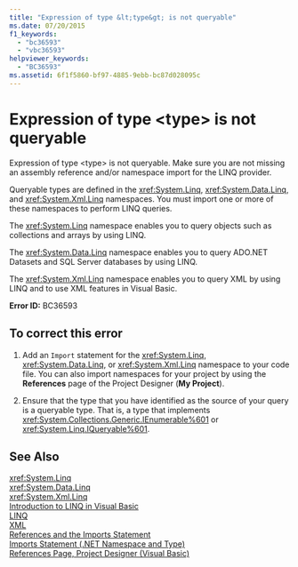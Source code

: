 ```yaml
---
title: "Expression of type &lt;type&gt; is not queryable"
ms.date: 07/20/2015
f1_keywords: 
  - "bc36593"
  - "vbc36593"
helpviewer_keywords: 
  - "BC36593"
ms.assetid: 6f1f5860-bf97-4885-9ebb-bc87d028095c
---
```

# Expression of type &lt;type&gt; is not queryable
Expression of type \<type> is not queryable. Make sure you are not missing an assembly reference and/or namespace import for the LINQ provider.  
  
 Queryable types are defined in the <xref:System.Linq>, <xref:System.Data.Linq>, and <xref:System.Xml.Linq> namespaces. You must import one or more of these namespaces to perform LINQ queries.  
  
 The <xref:System.Linq> namespace enables you to query objects such as collections and arrays by using LINQ.  
  
 The <xref:System.Data.Linq> namespace enables you to query ADO.NET Datasets and SQL Server databases by using LINQ.  
  
 The <xref:System.Xml.Linq> namespace enables you to query XML by using LINQ and to use XML features in Visual Basic.  
  
 **Error ID:** BC36593  
  
## To correct this error  
  
1.  Add an `Import` statement for the <xref:System.Linq>, <xref:System.Data.Linq>, or <xref:System.Xml.Linq> namespace to your code file. You can also import namespaces for your project by using the **References** page of the Project Designer (**My Project**).  
  
2.  Ensure that the type that you have identified as the source of your query is a queryable type. That is, a type that implements <xref:System.Collections.Generic.IEnumerable%601> or <xref:System.Linq.IQueryable%601>.  
  
## See Also  
 <xref:System.Linq>  
 <xref:System.Data.Linq>  
 <xref:System.Xml.Linq>  
 [Introduction to LINQ in Visual Basic](../../../visual-basic/programming-guide/language-features/linq/introduction-to-linq.md)  
 [LINQ](../../../visual-basic/programming-guide/language-features/linq/index.md)  
 [XML](../../../visual-basic/programming-guide/language-features/xml/index.md)  
 [References and the Imports Statement](../../../visual-basic/programming-guide/program-structure/references-and-the-imports-statement.md)  
 [Imports Statement (.NET Namespace and Type)](../../../visual-basic/language-reference/statements/imports-statement-net-namespace-and-type.md)  
 [References Page, Project Designer (Visual Basic)](/visualstudio/ide/reference/references-page-project-designer-visual-basic)
